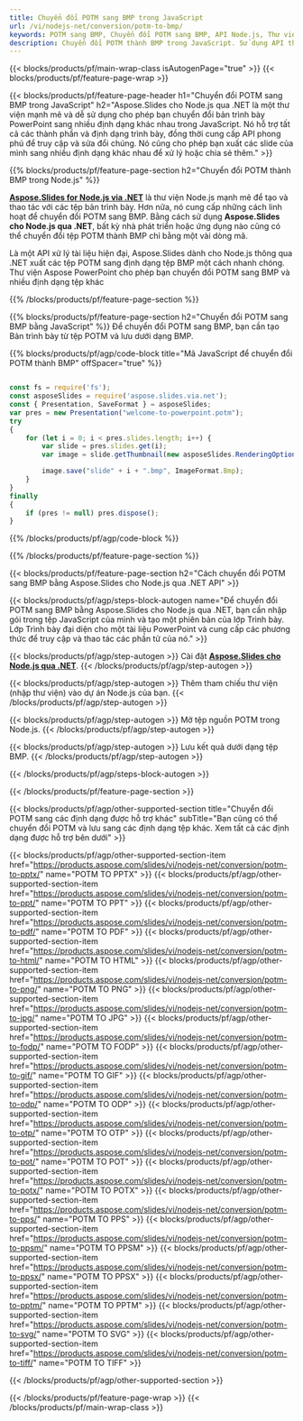 ```yaml
---
title: Chuyển đổi POTM sang BMP trong JavaScript
url: /vi/nodejs-net/conversion/potm-to-bmp/
keywords: POTM sang BMP, Chuyển đổi POTM sang BMP, API Node.js, Thư viện JavaScript, POTM, BMP
description: Chuyển đổi POTM thành BMP trong JavaScript. Sử dụng API thư viện Node.js để chuyển đổi tệp POTM sang BMP
---
```


{{< blocks/products/pf/main-wrap-class isAutogenPage="true" >}}
{{< blocks/products/pf/feature-page-wrap >}}

{{< blocks/products/pf/feature-page-header h1="Chuyển đổi POTM sang BMP trong JavaScript" h2="Aspose.Slides cho Node.js qua .NET là một thư viện mạnh mẽ và dễ sử dụng cho phép bạn chuyển đổi bản trình bày PowerPoint sang nhiều định dạng khác nhau trong JavaScript. Nó hỗ trợ tất cả các thành phần và định dạng trình bày, đồng thời cung cấp API phong phú để truy cập và sửa đổi chúng. Nó cũng cho phép bạn xuất các slide của mình sang nhiều định dạng khác nhau để xử lý hoặc chia sẻ thêm." >}}

{{% blocks/products/pf/feature-page-section h2="Chuyển đổi POTM thành BMP trong Node.js" %}}

[**Aspose.Slides for Node.js via .NET**](https://products.aspose.com/slides/vi/nodejs-net/) là thư viện Node.js mạnh mẽ để tạo và thao tác với các tệp bản trình bày. Hơn nữa, nó cung cấp những cách linh hoạt để chuyển đổi POTM sang BMP. Bằng cách sử dụng **Aspose.Slides cho Node.js qua .NET**, bất kỳ nhà phát triển hoặc ứng dụng nào cũng có thể chuyển đổi tệp POTM thành BMP chỉ bằng một vài dòng mã.

Là một API xử lý tài liệu hiện đại, Aspose.Slides dành cho Node.js thông qua .NET xuất các tệp POTM sang định dạng tệp BMP một cách nhanh chóng. Thư viện Aspose PowerPoint cho phép bạn chuyển đổi POTM sang BMP và nhiều định dạng tệp khác

{{% /blocks/products/pf/feature-page-section %}}

{{% blocks/products/pf/feature-page-section  h2="Chuyển đổi POTM sang BMP bằng JavaScript" %}}
Để chuyển đổi POTM sang BMP, bạn cần tạo Bản trình bày từ tệp POTM và lưu dưới dạng BMP.

{{% blocks/products/pf/agp/code-block title="Mã JavaScript để chuyển đổi POTM thành BMP" offSpacer="true" %}}

```javascript

const fs = require('fs');
const asposeSlides = require('aspose.slides.via.net');
const { Presentation, SaveFormat } = asposeSlides;
var pres = new Presentation("welcome-to-powerpoint.potm");
try
{
    for (let i = 0; i < pres.slides.length; i++) {
        var slide = pres.slides.get(i);
        var image = slide.getThumbnail(new asposeSlides.RenderingOptions(), { width: 1080, height: 960 });

        image.save("slide" + i + ".bmp", ImageFormat.Bmp); 
    }
}
finally
{
    if (pres != null) pres.dispose();
}
```


{{% /blocks/products/pf/agp/code-block %}}

{{% /blocks/products/pf/feature-page-section %}}

{{< blocks/products/pf/feature-page-section  h2="Cách chuyển đổi POTM sang BMP bằng Aspose.Slides cho Node.js qua .NET API" >}}

{{< blocks/products/pf/agp/steps-block-autogen name="Để chuyển đổi POTM sang BMP bằng Aspose.Slides cho Node.js qua .NET, bạn cần nhập gói trong tệp JavaScript của mình và tạo một phiên bản của lớp Trình bày. Lớp Trình bày đại diện cho một tài liệu PowerPoint và cung cấp các phương thức để truy cập và thao tác các phần tử của nó." >}}

{{< blocks/products/pf/agp/step-autogen >}}
Cài đặt [**Aspose.Slides cho Node.js qua .NET**](https://products.aspose.com/slides/vi/nodejs-net/).
{{< /blocks/products/pf/agp/step-autogen >}}

{{< blocks/products/pf/agp/step-autogen >}}
Thêm tham chiếu thư viện (nhập thư viện) vào dự án Node.js của bạn.
{{< /blocks/products/pf/agp/step-autogen >}}

{{< blocks/products/pf/agp/step-autogen >}}
Mở tệp nguồn POTM trong Node.js.
{{< /blocks/products/pf/agp/step-autogen >}}

{{< blocks/products/pf/agp/step-autogen >}}
Lưu kết quả dưới dạng tệp BMP.
{{< /blocks/products/pf/agp/step-autogen >}}

{{< /blocks/products/pf/agp/steps-block-autogen >}}

{{< /blocks/products/pf/feature-page-section >}}

{{< blocks/products/pf/agp/other-supported-section title="Chuyển đổi POTM sang các định dạng được hỗ trợ khác" subTitle="Bạn cũng có thể chuyển đổi POTM và lưu sang các định dạng tệp khác. Xem tất cả các định dạng được hỗ trợ bên dưới" >}}

{{< blocks/products/pf/agp/other-supported-section-item href="https://products.aspose.com/slides/vi/nodejs-net/conversion/potm-to-pptx/" name="POTM TO PPTX" >}}
{{< blocks/products/pf/agp/other-supported-section-item href="https://products.aspose.com/slides/vi/nodejs-net/conversion/potm-to-ppt/" name="POTM TO PPT" >}}
{{< blocks/products/pf/agp/other-supported-section-item href="https://products.aspose.com/slides/vi/nodejs-net/conversion/potm-to-pdf/" name="POTM TO PDF" >}}
{{< blocks/products/pf/agp/other-supported-section-item href="https://products.aspose.com/slides/vi/nodejs-net/conversion/potm-to-html/" name="POTM TO HTML" >}}
{{< blocks/products/pf/agp/other-supported-section-item href="https://products.aspose.com/slides/vi/nodejs-net/conversion/potm-to-png/" name="POTM TO PNG" >}}
{{< blocks/products/pf/agp/other-supported-section-item href="https://products.aspose.com/slides/vi/nodejs-net/conversion/potm-to-jpg/" name="POTM TO JPG" >}}
{{< blocks/products/pf/agp/other-supported-section-item href="https://products.aspose.com/slides/vi/nodejs-net/conversion/potm-to-fodp/" name="POTM TO FODP" >}}
{{< blocks/products/pf/agp/other-supported-section-item href="https://products.aspose.com/slides/vi/nodejs-net/conversion/potm-to-gif/" name="POTM TO GIF" >}}
{{< blocks/products/pf/agp/other-supported-section-item href="https://products.aspose.com/slides/vi/nodejs-net/conversion/potm-to-odp/" name="POTM TO ODP" >}}
{{< blocks/products/pf/agp/other-supported-section-item href="https://products.aspose.com/slides/vi/nodejs-net/conversion/potm-to-otp/" name="POTM TO OTP" >}}
{{< blocks/products/pf/agp/other-supported-section-item href="https://products.aspose.com/slides/vi/nodejs-net/conversion/potm-to-pot/" name="POTM TO POT" >}}
{{< blocks/products/pf/agp/other-supported-section-item href="https://products.aspose.com/slides/vi/nodejs-net/conversion/potm-to-potx/" name="POTM TO POTX" >}}
{{< blocks/products/pf/agp/other-supported-section-item href="https://products.aspose.com/slides/vi/nodejs-net/conversion/potm-to-pps/" name="POTM TO PPS" >}}
{{< blocks/products/pf/agp/other-supported-section-item href="https://products.aspose.com/slides/vi/nodejs-net/conversion/potm-to-ppsm/" name="POTM TO PPSM" >}}
{{< blocks/products/pf/agp/other-supported-section-item href="https://products.aspose.com/slides/vi/nodejs-net/conversion/potm-to-ppsx/" name="POTM TO PPSX" >}}
{{< blocks/products/pf/agp/other-supported-section-item href="https://products.aspose.com/slides/vi/nodejs-net/conversion/potm-to-pptm/" name="POTM TO PPTM" >}}
{{< blocks/products/pf/agp/other-supported-section-item href="https://products.aspose.com/slides/vi/nodejs-net/conversion/potm-to-svg/" name="POTM TO SVG" >}}
{{< blocks/products/pf/agp/other-supported-section-item href="https://products.aspose.com/slides/vi/nodejs-net/conversion/potm-to-tiff/" name="POTM TO TIFF" >}}


{{< /blocks/products/pf/agp/other-supported-section >}}

{{< /blocks/products/pf/feature-page-wrap >}}
{{< /blocks/products/pf/main-wrap-class >}}